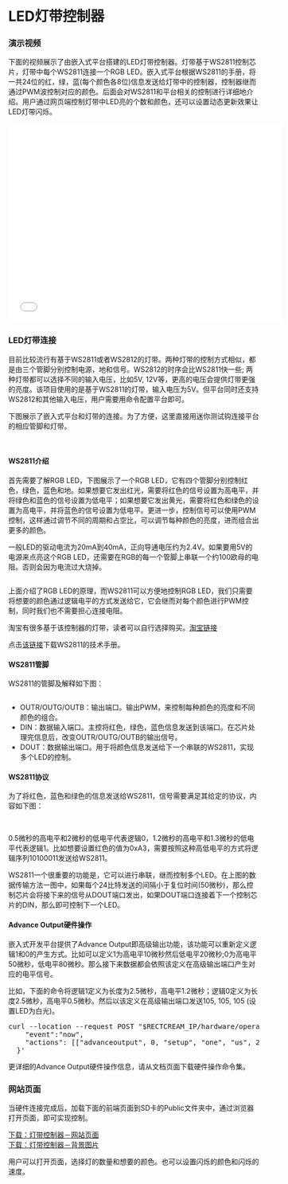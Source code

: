 <h1>LED灯带控制器</h1>
<h3>演示视频</h3>
<div class="demos-content-paragraph">
<p>下面的视频展示了由嵌入式平台搭建的LED灯带控制器。灯带基于WS2811控制芯片，灯带中每个WS2811连接一个RGB LED。嵌入式平台根据WS2811的手册，将一共24位的红，绿，蓝(每个颜色各8位)信息发送给灯带中的控制器，控制器继而通过PWM波控制对应的颜色。后面会对WS2811和平台相关的控制进行详细地介绍。用户通过网页端控制灯带中LED亮的个数和颜色，还可以设置动态更新效果让LED灯带闪烁。</p>
</div>
<iframe src="//player.bilibili.com/player.html?aid=386029129&bvid=BV1jd4y1Q7v5&cid=775707691&page=1&danmaku=0" scrolling="no" border="0" frameborder="no" framespacing="0" allowfullscreen="true"  width="550" height="400"> </iframe>

<h3>LED灯带连接</h3>
<div class="demos-content-paragraph">
<p>目前比较流行有基于WS2811或者WS2812的灯带。两种灯带的控制方式相似，都是由三个管脚分别控制电源，地和信号。WS2812的时序会比WS2811快一些; 两种灯带都可以选择不同的输入电压，比如5V, 12V等，更高的电压会提供灯带更强的亮度。该项目使用的是基于WS2811的灯带，输入电压为5V。但平台同时还支持WS2812和其他输入电压，用户需要用命令配置平台即可。</p>
<p>下图展示了嵌入式平台和灯带的连接。为了方便，这里直接用迷你测试钩连接平台的相应管脚和灯带。</p>
<img src="/img/led_strip_control/connections.png" style="max-width: 600px; height:auto" alt="">
<img src="/img/led_strip_control/led_strip_photo.png" style="max-width: 600px; height:auto" alt="">
<h4>WS2811介绍</h4>
<p>首先需要了解RGB LED，下图展示了一个RGB LED，它有四个管脚分别控制红色，绿色，蓝色和地。如果想要它发出红光，需要将红色的信号设置为高电平，并将绿色和蓝色的信号设置为低电平；如果想要它发出黄光，需要将红色和绿色的设置为高电平，并将蓝色的信号设置为低电平。更进一步，控制信号可以使用PWM控制，这样通过调节不同的周期和占空比，可以调节每种颜色的亮度，进而组合出更多的颜色。</p>
<p>一般LED的驱动电流为20mA到40mA，正向导通电压约为2.4V。如果要用5V的电源来点亮这个RGB LED，还需要在RGB的每一个管脚上串联一个约100欧母的电阻。否则会因为电流过大烧掉。</p>
<img src="/img/led_strip_control/rgb_led.jpeg" style="max-width: 300px; height:auto" alt="">
<p>上面介绍了RGB LED的原理，而WS2811可以方便地控制RGB LED，我们只需要将想要的颜色通过逻辑电平的方式发送给它，它会继而对每个颜色进行PWM控制，同时我们也不需要担心连接电阻。</p>
<p>淘宝有很多基于该控制器的灯带，读者可以自行选择购买。<a href="https://s.taobao.com/search?q=WS2811&imgfile=&js=1&stats_click=search_radio_all%3A1&initiative_id=staobaoz_20220718&ie=utf8">淘宝链接</a></p>
<p>点击<a href="https://item.szlcsc.com/115825.html">该链接</a>下载WS2811的技术手册。</p>
<h4>WS2811管脚</h4>
<p>WS2811的管脚及解释如下图：</p>
<img src="/img/led_strip_control/ws2811_pinout.png" style="max-width: 600px; height:auto" alt="">
<ul>
<li>OUTR/OUTG/OUTB：输出端口。输出PWM，来控制每种颜色的亮度和不同颜色的组合。</li>
<li>DIN：数据输入端口。主控将红色，绿色，蓝色信息发送到该端口。在芯片处理完信息后，改变OUTR/OUTG/OUTB的输出信号。</li>
<li>DOUT：数据输出端口。用于将颜色信息发送给下一个串联的WS2811，实现多个LED的控制。</li>
</ul>
<h4>WS2811协议</h4>
<p>为了将红色，蓝色和绿色的信息发送给WS2811，信号需要满足其给定的协议，内容如下图：</p>
<img src="/img/led_strip_control/ws2811_protocol.png" style="max-width: 600px; height:auto" alt="">
<img src="/img/led_strip_control/ws2811_protocol_2.png" style="max-width: 600px; height:auto" alt="">
<p>0.5微秒的高电平和2微秒的低电平代表逻辑0，1.2微秒的高电平和1.3微秒的低电平代表逻辑1。比如想要设置红色的值为0xA3，需要按照这种高低电平的方式将逻辑序列10100011发送给WS2811。</p>

<p>WS2811一个很重要的功能是，它可以进行串联，继而控制多个LED。在上图的数据传输方法一图中，如果每个24比特发送的间隔小于复位时间(50微秒)，那么控制芯片会将接下来的信号从DOUT端口发出，如果DOUT端口连接着下一个控制芯片的DIN，那么即可控制下一个LED。</p>

<h4>Advance Output硬件操作</h3>
<p>嵌入式开发平台提供了Advance Output即高级输出功能，该功能可以重新定义逻辑1和0的产生方式。比如可以定义1为高电平10微秒然后低电平20微秒;0为高电平50微秒，低电平80微秒。那么接下来数据都会依照该定义在高级输出端口产生对应的电平信号。</p>
<p>比如，下面的命令将逻辑1定义为长度为2.5微秒，高电平1.2微秒；逻辑0定义为长度2.5微秒，高电平0.5微秒。然后以该定义在高级输出端口发送105, 105, 105 (设置LED为白光)。</p>
<pre>
curl --location --request POST "$RECTCREAM_IP/hardware/operation" --header 'Content-Type: application/json' --data-raw '{
    "event":"now",
    "actions": [["advanceoutput", 0, "setup", "one", "us", 2.5, 1.2],["advanceoutput", 0, "setup", "zero", "us", 2.5, 0.5],["advanceoutput", 0, "start", 8, 3, 105, 105, 105]]
  }'
</pre>
<p>更详细的Advance Output硬件操作信息，请从文档页面下载硬件操作命令集。</p>
<div>

<h3>网站页面</h3>
<p>当硬件连接完成后，加载下面的前端页面到SD卡的Public文件夹中，通过浏览器打开页面，即可实现控制。</p>
<a href="/download/led_strip_control/index.html" download="index.html">下载：灯带控制器－网站页面</a>
<br>
<a href="/download/led_strip_control/header.png" download="header.png">下载：灯带控制器－背景图片</a>
<br>
<p>用户可以打开页面，选择灯的数量和想要的颜色。也可以设置闪烁的颜色和闪烁的速度。</p>
<img src="/img/led_strip_control/led_strip_website.png" style="max-width: 800px; height:auto" alt="">

